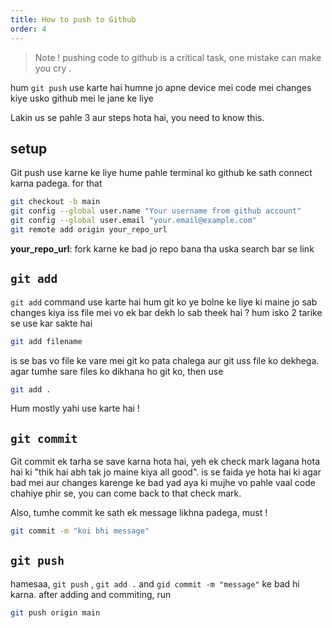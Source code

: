 ```yaml
---
title: How to push to Github
order: 4
---
```


> Note ! pushing code to github is a critical task, one mistake can make you cry .

hum `git push` use karte hai humne jo apne device mei code mei changes kiye usko github mei le jane ke liye

Lakin us se pahle 3 aur steps hota hai, you need to know this.

## setup
Git push use karne ke liye hume pahle terminal ko github ke sath connect karna padega. for that

```bash
git checkout -b main
git config --global user.name "Your username from github account"
git config --global user.email "your.email@example.com"
git remote add origin your_repo_url
```
**your_repo_url**: fork karne ke bad jo repo bana tha uska search bar se link

## `git add`
`git add` command use karte hai hum git ko ye bolne ke liye ki maine jo sab changes kiya iss file mei vo ek bar dekh lo sab theek hai ?
hum isko 2 tarike se use kar sakte hai

```bash
git add filename
```

is se bas vo file ke vare mei git ko pata chalega aur git uss file ko dekhega. agar tumhe sare files ko dikhana ho git ko, then use

```bash
git add .
```

Hum mostly yahi use karte hai !

## `git commit`
Git commit ek tarha se save karna hota hai, yeh ek check mark lagana hota hai ki "thik hai abh tak jo maine kiya all good". is se faida ye hota hai ki agar bad mei aur changes karenge ke bad yad aya ki mujhe vo pahle vaal code chahiye phir se, you can come back to that check mark.

Also, tumhe commit ke sath ek message likhna padega, must !
```bash
git commit -m "koi bhi message"
```

## `git push`
hamesaa, `git push` , `git add .` and `gid commit -m "message"` ke bad hi karna. after adding and commiting, run
```bash
git push origin main
```
